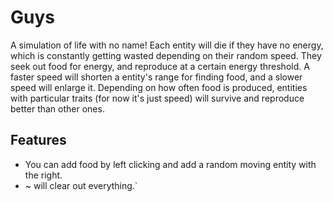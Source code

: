 # Guys

A simulation of life with no name! Each entity will die if they have no energy, which is constantly getting wasted depending on their random speed. They seek out food for energy, and reproduce at a certain energy threshold. A faster speed will shorten a entity's range for finding food, and a slower speed will enlarge it. Depending on how often food is produced, entities with particular traits (for now it's just speed) will survive and reproduce better than other ones.

## Features

* You can add food by left clicking and add a random moving entity with the right.
* ~ will clear out everything.`


